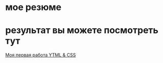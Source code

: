 # мое резюме
# результат вы можете посмотреть тут

[Моя первая работа YTML & CSS](http://127.0.0.1:5500/03_text.html)
